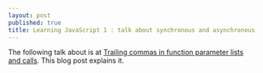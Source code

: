```yaml
---
layout: post
published: true
title: Learning JavaScript 1 : talk about synchronous and asynchronous
---
```


The following talk about is at [Trailing commas in function parameter lists and calls](http://www.2ality.com/2015/11/trailing-comma-parameters.html). 
This blog post explains it.